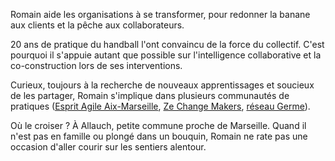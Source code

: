 ﻿---
name: Romain Vignes
bulle1: Nous traversons la rivière en nous
bulle2: appuyant sur les pierres, à tâtons
bulle3: -- Deng Xiaoping
image: /images/portraits/romainV.jpg
hashtag: '#ThinkDifferent'
job: Architecte d'expériences collaboratives
facebook: 
twitter: http://twitter.com/rvignes
linkedin: https://fr.linkedin.com/in/rvignes
blog: http://romain.vignes.me/
formateur: 1
---
Romain aide les organisations à se transformer, pour redonner la banane aux clients et la pêche aux collaborateurs. 

20 ans de pratique du handball l'ont convaincu de la force du collectif. 
C'est pourquoi il s'appuie autant que possible sur l'intelligence collaborative et la co-construction lors de ses interventions.

Curieux, toujours à la recherche de nouveaux apprentissages et soucieux de les partager, 
Romain s'implique dans plusieurs communautés de pratiques ([Esprit Agile Aix-Marseille](http://www.meetup.com/fr-FR/Esprit-Agile-Aix-Marseille/), [Ze Change Makers](http://www.zechangemakers.com/), [réseau Germe](http://www.germe.com/)).

Où le croiser ? À Allauch, petite commune proche de Marseille. Quand il n'est pas en famille ou plongé dans un bouquin, Romain ne rate pas une occasion d'aller courir sur les sentiers alentour.